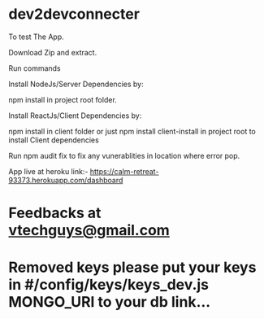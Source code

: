 # dev2devconnecter

To test The App.

Download Zip and extract.

Run commands

Install NodeJs/Server Dependencies by:

npm install in project root folder.

Install ReactJs/Client Dependencies by:

npm install in client folder or just npm install client-install in project root to install Client dependencies

Run npm audit fix to fix any vunerablities in location where error pop.

App live at heroku link:-
https://calm-retreat-93373.herokuapp.com/dashboard

# Feedbacks at vtechguys@gmail.com
# Removed keys please put your keys in #/config/keys/keys_dev.js MONGO_URI to your db link...
